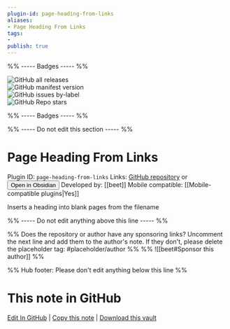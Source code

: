 ```yaml
---
plugin-id: page-heading-from-links
aliases:
- Page Heading From Links
tags: 
- 
publish: true
---
```


%% ----- Badges ----- %%

![GitHub all releases](https://img.shields.io/github/downloads/beet/page-headings-obsidian-plugin/total?color=573E7A&logo=github&style=for-the-badge)   
![GitHub manifest version](https://img.shields.io/github/manifest-json/v/beet/page-headings-obsidian-plugin?color=573E7A&logo=github&style=for-the-badge)   
![GitHub issues by-label](https://img.shields.io/github/issues/beet/page-headings-obsidian-plugin/help%20wanted?color=573E7A&logo=github&style=for-the-badge)   
![GitHub Repo stars](https://img.shields.io/github/stars/beet/page-headings-obsidian-plugin?color=573E7A&logo=github&style=for-the-badge)

%% ----- Badges ----- %%

%% ----- Do not edit this section ----- %%

# Page Heading From Links

Plugin ID: `page-heading-from-links`
Links: [GitHub repository](https://github.com/beet/page-headings-obsidian-plugin) or [<button id=HH>Open in Obsidian</button>](obsidian://show-plugin?id=page-heading-from-links)
Developed by: [[beet]]
Mobile compatible: [[Mobile-compatible plugins|Yes]]

Inserts a heading into blank pages from the filename

%% ----- Do not edit anything above this line ----- %% 

%% Does the repository or author have any sponsoring links? Uncomment the next line and add them to the author's note. If they don't, please delete the placeholder tag: #placeholder/author %%
%% ![[beet#Sponsor this author]] %%

%% Hub footer: Please don't edit anything below this line %%

# This note in GitHub

<span class="git-footer">[Edit In GitHub](https://github.dev/obsidian-community/obsidian-hub/blob/main/02%20-%20Community%20Expansions/02.05%20All%20Community%20Expansions/Plugins/page-heading-from-links.md "git-hub-edit-note") | [Copy this note](https://raw.githubusercontent.com/obsidian-community/obsidian-hub/main/02%20-%20Community%20Expansions/02.05%20All%20Community%20Expansions/Plugins/page-heading-from-links.md "git-hub-copy-note") | [Download this vault](https://github.com/obsidian-community/obsidian-hub/archive/refs/heads/main.zip "git-hub-download-vault") </span>
